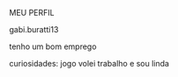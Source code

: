 MEU PERFIL


gabi.buratti13


tenho um bom emprego 







curiosidades: jogo volei trabalho e sou linda 
